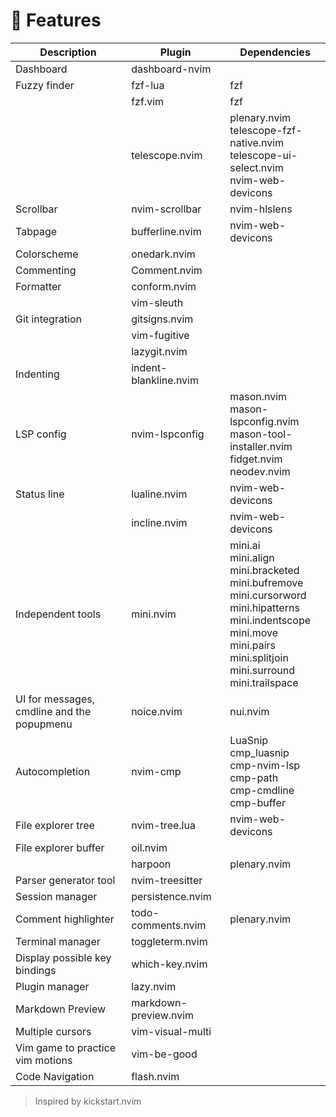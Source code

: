 # 🚀 Features

| Description                                | Plugin                | Dependencies                                                                                                                                                                                         |
|--------------------------------------------|-----------------------|------------------------------------------------------------------------------------------------------------------------------------------------------------------------------------------------------|
| Dashboard                                  | dashboard-nvim        |                                                                                                                                                                                                      |
| Fuzzy finder                               | fzf-lua               | fzf                                                                                                                                                                                                  |
|                                            | fzf.vim               | fzf                                                                                                                                                                                                  |
|                                            | telescope.nvim        | plenary.nvim<br>telescope-fzf-native.nvim<br>telescope-ui-select.nvim<br>nvim-web-devicons                                                                                                           |
| Scrollbar                                  | nvim-scrollbar        | nvim-hlslens                                                                                                                                                                                         |
| Tabpage                                    | bufferline.nvim       | nvim-web-devicons                                                                                                                                                                                    |
| Colorscheme                                | onedark.nvim          |                                                                                                                                                                                                      |
| Commenting                                 | Comment.nvim          |                                                                                                                                                                                                      |
| Formatter                                  | conform.nvim          |                                                                                                                                                                                                      |
|                                            | vim-sleuth            |                                                                                                                                                                                                      |
| Git integration                            | gitsigns.nvim         |                                                                                                                                                                                                      |
|                                            | vim-fugitive          |                                                                                                                                                                                                      |
|                                            | lazygit.nvim          |                                                                                                                                                                                                      |
| Indenting                                  | indent-blankline.nvim |                                                                                                                                                                                                      |
| LSP config                                 | nvim-lspconfig        | mason.nvim<br>mason-lspconfig.nvim<br>mason-tool-installer.nvim<br>fidget.nvim<br>neodev.nvim                                                                                                        |
| Status line                                | lualine.nvim          | nvim-web-devicons                                                                                                                                                                                    |
|                                            | incline.nvim          | nvim-web-devicons                                                                                                                                                                                    |
| Independent tools                          | mini.nvim             | mini.ai<br>mini.align<br>mini.bracketed<br>mini.bufremove<br>mini.cursorword<br>mini.hipatterns<br>mini.indentscope<br>mini.move<br>mini.pairs<br>mini.splitjoin<br>mini.surround<br>mini.trailspace |
| UI for messages, cmdline and the popupmenu | noice.nvim            | nui.nvim                                                                                                                                                                                             |
| Autocompletion                             | nvim-cmp              | LuaSnip<br>cmp_luasnip<br>cmp-nvim-lsp<br>cmp-path<br>cmp-cmdline<br>cmp-buffer                                                                                                                      |
| File explorer tree                         | nvim-tree.lua         | nvim-web-devicons                                                                                                                                                                                    |
| File explorer buffer                       | oil.nvim              |                                                                                                                                                                                                      |
|                                            | harpoon               | plenary.nvim                                                                                                                                                                                         |
| Parser generator tool                      | nvim-treesitter       |                                                                                                                                                                                                      |
| Session manager                            | persistence.nvim      |                                                                                                                                                                                                      |
| Comment highlighter                        | todo-comments.nvim    | plenary.nvim                                                                                                                                                                                         |
| Terminal manager                           | toggleterm.nvim       |                                                                                                                                                                                                      |
| Display possible key bindings              | which-key.nvim        |                                                                                                                                                                                                      |
| Plugin manager                             | lazy.nvim             |                                                                                                                                                                                                      |
| Markdown Preview                           | markdown-preview.nvim |                                                                                                                                                                                                      |
| Multiple cursors                           | vim-visual-multi      |                                                                                                                                                                                                      |
| Vim game to practice vim motions           | vim-be-good           |                                                                                                                                                                                                      |
| Code Navigation                            | flash.nvim            |                                                                                                                                                                                                      |

> Inspired by kickstart.nvim
